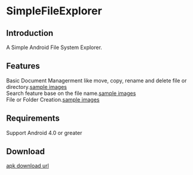 SimpleFileExplorer
========================
## Introduction ##
A Simple Android File System Explorer.  

## Features ##
Basic Document Managerment like move, copy, rename and delete file or directory.[sample images](https://github.com/yeyu456/Android/blob/master/SimpleFileExplorer/docs/document_managerment.md)  
Search feature base on the file name.[sample images](https://github.com/yeyu456/Android/blob/master/SimpleFileExplorer/docs/search.md)  
File or Folder Creation.[sample images](https://github.com/yeyu456/Android/blob/master/SimpleFileExplorer/docs/file_creation.md)  

## Requirements ##
Support Android 4.0 or greater

## Download ##
[apk download url](https://github.com/yeyu456/Android/blob/master/SimpleFileExplorer/bin/SimpleFileExplorer.apk?raw=true)
